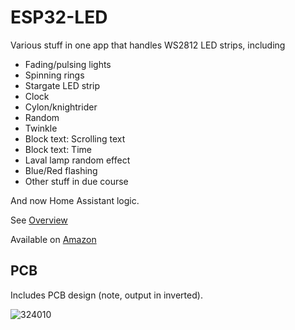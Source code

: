 # ESP32-LED

Various stuff in one app that handles WS2812 LED strips, including

- Fading/pulsing lights
- Spinning rings
- Stargate LED strip
- Clock
- Cylon/knightrider
- Random
- Twinkle
- Block text: Scrolling text
- Block text: Time
- Laval lamp random effect
- Blue/Red flashing
- Other stuff in due course

And now Home Assistant logic.

See [Overview](Manuals/Overview.md)

Available on [Amazon](https://www.amazon.co.uk/dp/B0C1W1XJS8)

## PCB

Includes PCB design (note, output in inverted).

![324010](https://github.com/revk/ESP32-LED/assets/996983/f45931ec-be1b-414d-9db5-1ff293da8e92)
